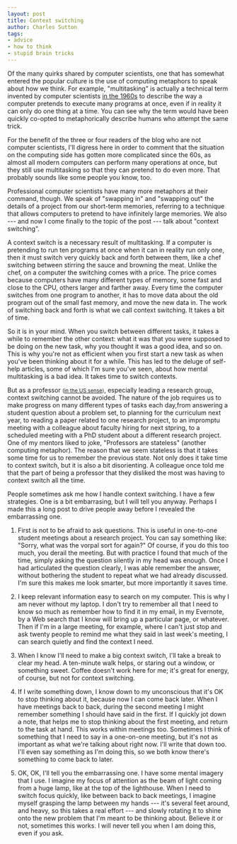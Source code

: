 ```yaml
---
layout: post
title: Context switching
author: Charles Sutton
tags:
- advice
- how to think
- stupid brain tricks
---
```


Of the many quirks shared by computer scientists, one that has somewhat entered the popular culture is the use of computing metaphors to speak about how we think. For example, "multitasking" is actually a technical term invented by computer scientists [in the 1960s](https://en.wikipedia.org/wiki/Computer_multitasking) to describe the way a computer pretends to execute many programs at once, even if in reality it can only do one thing at a time. You can see why the term would have been quickly co-opted to metaphorically describe humans who attempt the same trick.

For the benefit of the three or four readers of the blog who are not computer scientists, I'll digress here in order to comment that the situation on the computing side has gotten more complicated since the 60s, as almost all modern computers can perform many operations at once, but they still use multitasking so that they can pretend to do even more. That probably sounds like some people you know, too.

Professional computer scientists have many more metaphors at their command, though. We speak of "swapping in" and "swapping out" the details of a project from our short-term memories, referring to a technique that allows computers to pretend to have infinitely large memories. We also --- and now I come finally to the topic of the post --- talk about "context switching".

A context switch is a necessary result of multitasking. If a computer is pretending to run ten programs at once when it can in reality run only one, then it must switch very quickly back and forth between them, like a chef switching between stirring the sauce and browning the meat. Unlike the chef, on a computer the switching comes with a price. The price comes because computers have many different types of memory, some fast and close to the CPU, others larger and farther away.  Every time the computer switches from one program to another, it has to move data about the old program out of the small fast memory, and move the new data in. The work of switching back and forth is what we call context switching. It takes a bit of time.

So it is in your mind. When you switch between different tasks, it takes a while to remember the other context: what it was that you were supposed to be doing on the new task, why you thought it was a good idea, and so on. This is why you're not as efficient when you first start a new task as when you've been thinking about it for a while. This has led to the deluge of self-help articles, some of which I'm sure you've seen, about how mental multitasking is a bad idea. It takes time to switch contexts.

But as a professor <small>([in the US sense](http://www.theexclusive.org/2013/08/academic-ranks-in-us-and-uk.html))</small>, especially leading a research group, context switching cannot be avoided. The nature of the job requires us to make progress on many different types of tasks each day,from answering a student question about a problem set, to planning for the curriculum next year, to reading a paper related to one research project, to an impromptu meeting with a colleague about faculty hiring for next stpring, to a scheduled meeting with a PhD student about a different research project. One of my mentors liked to joke, "Professors are stateless" (another computing metaphor). The reason that we seem stateless is that it takes some time for us to remember the previous state. Not only does it take time to context switch, but it is also a bit disorienting. A colleague once told me that the part of being a professor that they disliked the most was having to context switch all the time. 

People sometimes ask me how I handle context switching. I have a few strategies. One is a bit embarrasing, but I will tell you anyway. Perhaps I made this a long post to drive people away before I revealed the embarrassing one.

1. First is not to be afraid to ask questions. This is useful in one-to-one student meetings about a research project. You can say something like: "Sorry, what was the vorpal sort for again?" Of course, if you do this too much, you derail the meeting. But with practice I found that much of the time, simply asking the question silently in my head was enough. Once I had articulated the question clearly, I was able remember the answer, without bothering the student to repeat what we had already discussed. I'm sure this makes me look smarter, but more importantly it saves time.

1. I keep relevant information easy to search on my computer. This is why I am never without my laptop. I don't try to remember all that I need to know so much as remember how to find it in my email, in my Evernote, by a Web search that I know will bring up a particular page, or whatever. Then if I'm in a large meeting, for example, where I can't just stop and ask twenty people to remind me what they said in last week's meeting, I can search quietly and find the context I need.

1. When I know I'll need to make a big context switch, I'll take a break to clear my head. A ten-minute walk helps, or staring out a window, or something sweet. Coffee doesn't work here for me; it's great for energy, of course, but not for context switching.

1. If I write something down, I know down to my unconscious that it's OK to stop thinking about it, because now I can come back later. When I have meetings back to back, during the second meeting I might remember something I should have said in the first. If I quickly jot down a note, that helps me to stop thinking about the first meeting, and return to the task at hand. This works within meetings too. Sometimes I think of something that I need to say in a one-on-one meeting, but it's not as important as what we're talking about right now. I'll write that down too. I'll even say something as I'm doing this, so we both know there's something to come back to later.

1. OK, OK, I'll tell you the embarrassing one. I have some mental imagery that I use. I imagine my focus of attention as the beam of light coming from a huge lamp, like at the top of the lighthouse. When I need to switch focus quickly, like between back to back meetings, I imagine myself grasping the lamp between my hands --- it's several feet around, and heavy, so this takes a real effort --- and slowly rotating it to shine onto the new problem that I'm meant to be thinking about. Believe it or not, sometimes this works. I will never tell you when I am doing this, even if you ask.
